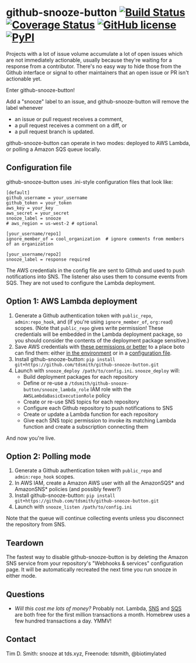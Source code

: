 # github-snooze-button [![Build Status](https://travis-ci.org/tdsmith/github-snooze-button.svg?branch=master)](https://travis-ci.org/tdsmith/github-snooze-button) [![Coverage Status](https://coveralls.io/repos/github/tdsmith/github-snooze-button/badge.svg?branch=master)](https://coveralls.io/github/tdsmith/github-snooze-button?branch=master) [![GitHub license](https://img.shields.io/badge/license-MIT-blue.svg)](https://raw.githubusercontent.com/tdsmith/github-snooze-button/master/LICENSE) [![PyPI](https://img.shields.io/pypi/v/github-snooze-button.svg)](https://pypi.python.org/pypi/github-snooze-button)


Projects with a lot of issue volume accumulate a lot of open issues which are not immediately actionable, usually because they're waiting for a response from a contributor. There's no easy way to hide those from the Github interface or signal to other maintainers that an open issue or PR isn't actionable yet.

Enter github-snooze-button!

Add a "snooze" label to an issue, and github-snooze-button will remove the label whenever

* an issue or pull request receives a comment,
* a pull request receives a comment on a diff, or
* a pull request branch is updated.

github-snooze-button can operate in two modes: deployed to AWS Lambda, or polling a Amazon SQS queue locally.

## Configuration file

github-snooze-button uses .ini-style configuration files that look like:

```
[default]
github_username = your_username
github_token = your_token
aws_key = your_key
aws_secret = your_secret
snooze_label = snooze
# aws_region = us-west-2 # optional

[your_username/repo1]
ignore_member_of = cool_organization  # ignore comments from members of an organization

[your_username/repo2]
snooze_label = response required
```

The AWS credentials in the config file are sent to Github and used to push notifications into SNS. The listener also uses them to consume events from SQS. They are not used to configure the Lambda deployment.

## Option 1: AWS Lambda deployment

1. Generate a Github authentication token with `public_repo`, `admin:repo_hook`, and (if you're using `ignore_member_of`, `org:read`) scopes. (Note that `public_repo` gives write permission! These credentials will be embedded in the Lambda deployment package, so you should consider the contents of the deployment package sensitive.)
1. Save AWS credentials with [these permissions or better](https://gist.github.com/c27412689c76d01968c86536df796a11) to a place boto can find them: either [in the environment](https://boto3.readthedocs.org/en/latest/guide/configuration.html#environment-variables) or in a [configuration file](https://boto3.readthedocs.org/en/latest/guide/configuration.html#shared-credentials-file).
1. Install github-snooze-button: `pip install git+https://github.com/tdsmith/github-snooze-button.git`
1. Launch with `snooze_deploy /path/to/config.ini`. `snooze_deploy` will:
    * Build deployment packages for each repository
    * Define or re-use a `/tdsmith/github-snooze-button/snooze_lambda_role` IAM role with the `AWSLambdaBasicExecutionRole` policy
    * Create or re-use SNS topics for each repository
    * Configure each Github repository to push notifications to SNS
    * Create or update a Lambda function for each repository
    * Give each SNS topic permission to invoke its matching Lambda function and create a subscription connecting them

And now you're live.

## Option 2: Polling mode

1. Generate a Github authentication token with `public_repo` and `admin:repo_hook` scopes.
1. In AWS IAM, create a Amazon AWS user with all the AmazonSQS* and AmazonSNS* policies (and possibly fewer?)
1. Install github-snooze-button: `pip install git+https://github.com/tdsmith/github-snooze-button.git`
1. Launch with `snooze_listen /path/to/config.ini`

Note that the queue will continue collecting events unless you disconnect the repository from SNS.

## Teardown

The fastest way to disable github-snooze-button is by deleting the Amazon SNS service from your repository's "Webhooks & services" configuration page. It will be automatically recreated the next time you run snooze in either mode.

## Questions

* _Will this cost me lots of money?_
  Probably not. Lambda, [SNS](https://aws.amazon.com/sns/pricing/) and [SQS](https://aws.amazon.com/sqs/pricing/) are both free for the first million transactions a month. Homebrew uses a few hundred transactions a day. YMMV!

## Contact

Tim D. Smith: snooze at tds.xyz, Freenode: tdsmith, @biotimylated
